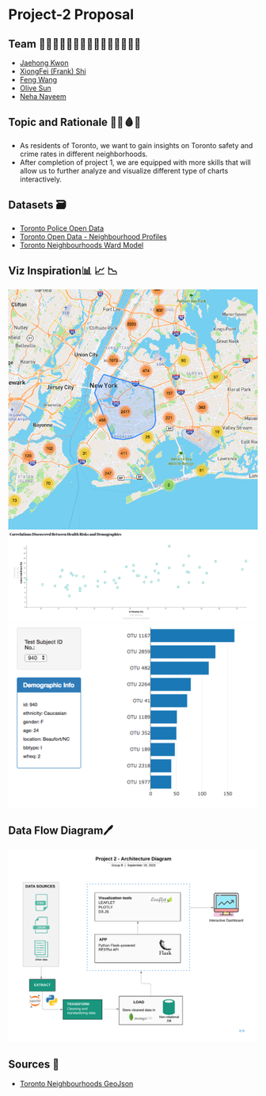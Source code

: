 # Project-2 Proposal

## Team 👨🏻‍💻👨🏻‍💻👨🏻‍💻👩🏻‍💻👩🏻‍💻

- [Jaehong Kwon](https://github.com/sssaso)
- [XiongFei (Frank) Shi](https://github.com/xshi64)
- [Feng Wang](https://github.com/FengWang1991)
- [Olive Sun](https://github.com/olivesun1213)
- [Neha Nayeem](https://github.com/neha-nayeem)

## Topic and Rationale 🌃🔪🩸📝
* As residents of Toronto, we want to gain insights on Toronto safety and crime rates in different neighborhoods.
* After completion of project 1, we are equipped with more skills that will allow us to further analyze and visualize different type of charts interactively.

## Datasets 🗃
* [Toronto Police Open Data](https://data.torontopolice.on.ca/pages/open-data)
* [Toronto Open Data - Neighbourhood Profiles](https://open.toronto.ca/dataset/neighbourhood-profiles/)
* [Toronto Neighbourhoods Ward Model](https://www.toronto.ca/city-government/data-research-maps/neighbourhoods-communities/ward-profiles/47-ward-model/)

## Viz Inspiration📊 📈 📉
![map](img/map.png)
![scatter-plot](img/scatter-plot.png)
![bar-chart](img/plotly.png)

## Data Flow Diagram🖊
![Diagram](img/diagram.png)

## Sources 🔗
* [Toronto Neighbourhoods GeoJson](https://github.com/jasonicarter/toronto-geojson)

